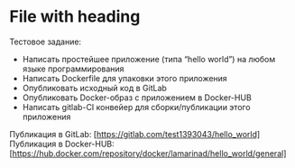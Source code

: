 # File with heading

Тестовое задание:

- Написать простейшее приложение (типа “hello world”) на любом языке программирования
- Написать Dockerfile для упаковки этого приложения
- Опубликовать исходный код в GitLab
- Опубликовать Docker-образ с приложением в Docker-HUB
- Написать gitlab-CI конвейер для сборки/публикации этого приложения

Публикация в GitLab: [https://gitlab.com/test1393043/hello_world]
Публикация в Docker-HUB: [https://hub.docker.com/repository/docker/lamarinad/hello_world/general]

